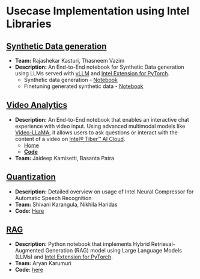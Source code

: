 # Usecase Implementation using Intel Libraries

## [Synthetic Data generation](./synthetic-data-generation/)

- **Team:** Rajashekar Kasturi, Thasneem Vazim
- **Description:** An End-to-End notebook for Synthetic Data generation using LLMs served with [vLLM](https://docs.vllm.ai/en/latest/index.html) and [Intel Extension for PyTorch](https://intel.github.io/intel-extension-for-pytorch/index.html#introduction).
  - Synthetic data generation - [Notebook](./synthetic-data-generation/ITAC/vLLM_Synthetic_Data.ipynb)
  - Finetuning generated synthetic data - [Notebook](./synthetic-data-generation/finetuning-synthetic-data/)

## [Video Analytics](./video_analytics)

- **Description:** An End-to-End notebook that enables an interactive chat experience with video input. Using advanced multimodal models like [Video-LLaMA](https://github.com/DAMO-NLP-SG/Video-LLaMA), it allows users to ask questions or interact with the content of a video on [Intel® Tiber™ AI Cloud](https://www.intel.com/content/www/us/en/developer/tools/devcloud/services.html).
  - [Home](./video_analytics)
  - [**Code**](./video_analytics/running_on_xpu.ipynb)
- **Team:** Jaideep Kamisetti, Basanta Patra

## [Quantization](./asr-quantization/)

- **Description:** Detailed overview on usage of Intel Neural Compressor for Automatic Speech Recognition
- **Team:** Shivani Karangula, Nikhila Haridas
- **Code:** [Here](./asr-quantization/Whisper_quantization.ipynb)

## [RAG](./llm-rag/)

- **Description:** Python notebook that implements Hybrid Retrieval-Augmented Generation (RAG) model using Large Language Models (LLMs) and [Intel Extension for PyTorch](https://intel.github.io/intel-extension-for-pytorch/index.html#introduction).
- **Team:** Aryan Karumuri
- **Code:** [here](./llm-rag/hybrid_retrieval_RAG_pdf_interaction_Intel_GPUs.ipynb)
